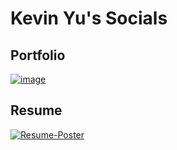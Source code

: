 # Kevin Yu's Socials

## Portfolio
[![image](https://github.com/user-attachments/assets/567c13a6-5d43-479e-aa13-b155b2eb5d56)](https://kevinyu.ca)



## Resume
[![Resume-Poster](https://github.com/user-attachments/assets/3a427284-2c3c-4d95-92a5-b18d679a7457)](https://kevinyu.ca/resume)


